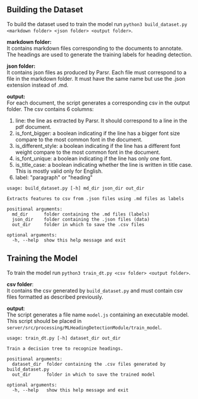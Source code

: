 ## Building the Dataset

To build the dataset used to train the model run `python3 build_dataset.py <markdown folder> <json folder> <output folder>`.

**markdown folder:**\
It contains markdown files corresponding to the documents to annotate. The headings are used to generate the training labels for heading detection.

**json folder:**\
It contains json files as produced by Parsr. Each file must correspond to a file in the markdown folder. It must have the same name but use the .json extension instead of .md.

**output:**\
For each document, the script generates a corresponding csv in the output folder. The csv contains 6 columns:
1. line: the line as extracted by Parsr. It should correspond to a line in the pdf document.
2. is_font_bigger: a boolean indicating if the line has a bigger font size compare to the most common font in the document.
3. is_different_style: a boolean indicating if the line has a different font weight compare to the most common font in the document.
4. is_font_unique: a boolean indicating if the line has only one font.
5. is_title_case: a boolean indicating whether the line is written in title case. This is mostly valid only for English.
6. label: "paragraph" or "heading"

```
usage: build_dataset.py [-h] md_dir json_dir out_dir

Extracts features to csv from .json files using .md files as labels

positional arguments:
  md_dir      folder containing the .md files (labels)
  json_dir    folder containing the .json files (data)
  out_dir     folder in which to save the .csv files

optional arguments:
  -h, --help  show this help message and exit
```

## Training the Model

To train the model run `python3 train_dt.py <csv folder> <output folder>`.

**csv folder**:\
It contains the csv generated by `build_dataset.py` and must contain csv files formatted as described previously.

**output**:\
The script generates a file name `model.js` containing an executable model. This script should be placed in `server/src/processing/MLHeadingDetectionModule/train_model`.

```
usage: train_dt.py [-h] dataset_dir out_dir

Train a decision tree to recognize headings.

positional arguments:
  dataset_dir  folder containing the .csv files generated by build_dataset.py
  out_dir      folder in which to save the trained model

optional arguments:
  -h, --help   show this help message and exit
```
